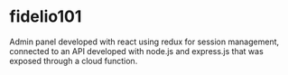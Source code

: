 # fidelio101
Admin panel developed with react using redux for session management, connected to an API developed with node.js and express.js that was exposed through a cloud function. 
